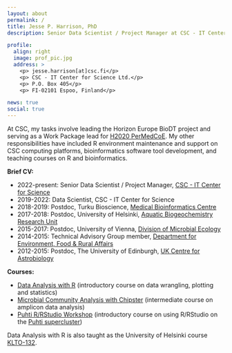 ```yaml
---
layout: about
permalink: /
title: Jesse P. Harrison, PhD
description: Senior Data Scientist / Project Manager at CSC - IT Center for Science Ltd

profile:
  align: right
  image: prof_pic.jpg
  address: >
    <p> jesse.harrison[at]csc.fi</p>
    <p> CSC - IT Center for Science Ltd.</p>
    <p> P.O. Box 405</p>
    <p> FI-02101 Espoo, Finland</p>

news: true
social: true
---
```


At CSC, my tasks involve leading the Horizon Europe BioDT project and serving as a Work Package lead for [H2020 PerMedCoE](https://permedcoe.eu/). My other responsibilities have included R environment maintenance and support on CSC computing platforms, bioinformatics software tool development, and teaching courses on R and bioinformatics.

**Brief CV:**

- 2022-present: Senior Data Scientist / Project Manager, [CSC - IT Center for Science](https://www.csc.fi/en/home)
- 2019-2022: Data Scientist, CSC - IT Center for Science
- 2018-2019: Postdoc, Turku Bioscience, [Medical Bioinformatics Centre](https://elolab.utu.fi/)
- 2017-2018: Postdoc, University of Helsinki, [Aquatic Biogeochemistry Research Unit](https://www.helsinki.fi/en/researchgroups/aquatic-biogeochemistry)
- 2015-2017: Postdoc, University of Vienna, [Division of Microbial Ecology](http://www.microbial-ecology.net/)
- 2014-2015: Technical Advisory Group member, [Department for Environment, Food & Rural Affairs](http://www.defra.gov.uk/)
- 2012-2015: Postdoc, The University of Edinburgh, [UK Centre for Astrobiology](https://www.astrobiology.ac.uk/)

**Courses:**

- [Data Analysis with R](https://github.com/csc-training/da-with-r-remote) (introductory course on data wrangling, plotting and statistics)
- [Microbial Community Analysis with Chipster](https://github.com/csc-training/chipster-microbial) (intermediate course on amplicon data analysis)
- [Puhti R/RStudio Workshop](https://github.com/csc-training/puhti-r-workshop) (introductory course on using R/RStudio on the [Puhti supercluster](https://docs.csc.fi/computing/overview/))

Data Analysis with R is also taught as the University of Helsinki course [KLTO-132](https://courses.helsinki.fi/en/klto-132).

